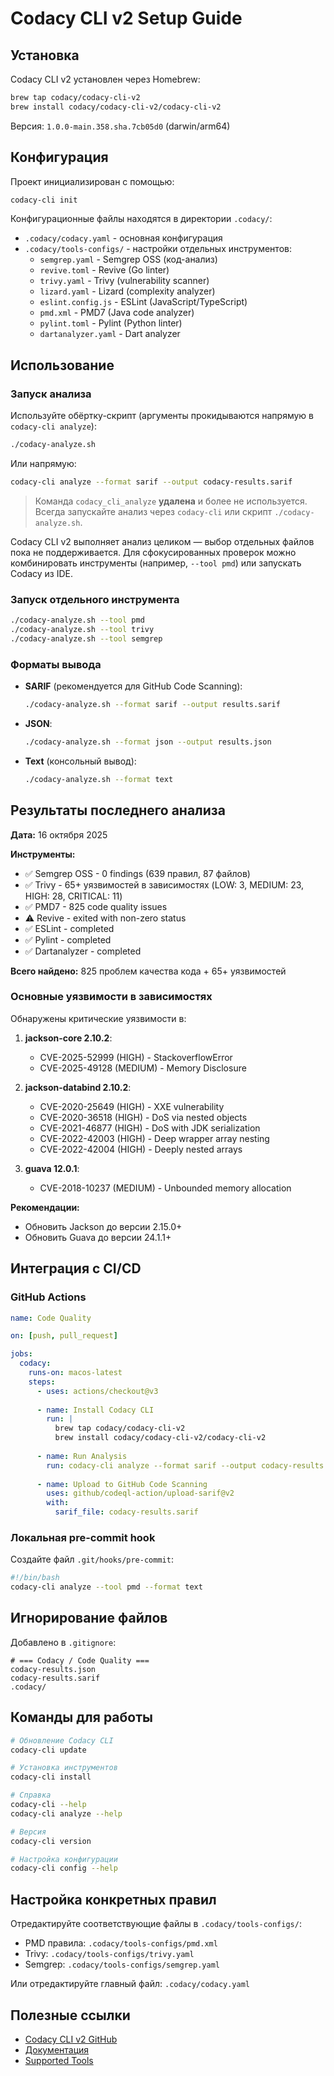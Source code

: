 # Codacy CLI v2 Setup Guide

## Установка

Codacy CLI v2 установлен через Homebrew:

```bash
brew tap codacy/codacy-cli-v2
brew install codacy/codacy-cli-v2/codacy-cli-v2
```

Версия: `1.0.0-main.358.sha.7cb05d0` (darwin/arm64)

## Конфигурация

Проект инициализирован с помощью:

```bash
codacy-cli init
```

Конфигурационные файлы находятся в директории `.codacy/`:

- `.codacy/codacy.yaml` - основная конфигурация
- `.codacy/tools-configs/` - настройки отдельных инструментов:
  - `semgrep.yaml` - Semgrep OSS (код-анализ)
  - `revive.toml` - Revive (Go linter)
  - `trivy.yaml` - Trivy (vulnerability scanner)
  - `lizard.yaml` - Lizard (complexity analyzer)
  - `eslint.config.js` - ESLint (JavaScript/TypeScript)
  - `pmd.xml` - PMD7 (Java code analyzer)
  - `pylint.toml` - Pylint (Python linter)
  - `dartanalyzer.yaml` - Dart analyzer

## Использование

### Запуск анализа

Используйте обёртку-скрипт (аргументы прокидываются напрямую в `codacy-cli analyze`):

```bash
./codacy-analyze.sh
```

Или напрямую:

```bash
codacy-cli analyze --format sarif --output codacy-results.sarif
```

> Команда `codacy_cli_analyze` **удалена** и более не используется. Всегда запускайте анализ через `codacy-cli` или скрипт `./codacy-analyze.sh`.

Codacy CLI v2 выполняет анализ целиком — выбор отдельных файлов пока не поддерживается. Для сфокусированных проверок можно комбинировать инструменты (например, `--tool pmd`) или запускать Codacy из IDE.

### Запуск отдельного инструмента

```bash
./codacy-analyze.sh --tool pmd
./codacy-analyze.sh --tool trivy
./codacy-analyze.sh --tool semgrep
```

### Форматы вывода

- **SARIF** (рекомендуется для GitHub Code Scanning):
  ```bash
  ./codacy-analyze.sh --format sarif --output results.sarif
  ```

- **JSON**:
  ```bash
  ./codacy-analyze.sh --format json --output results.json
  ```

- **Text** (консольный вывод):
  ```bash
  ./codacy-analyze.sh --format text
  ```

## Результаты последнего анализа

**Дата:** 16 октября 2025

**Инструменты:**
- ✅ Semgrep OSS - 0 findings (639 правил, 87 файлов)
- ✅ Trivy - 65+ уязвимостей в зависимостях (LOW: 3, MEDIUM: 23, HIGH: 28, CRITICAL: 11)
- ✅ PMD7 - 825 code quality issues
- ⚠️ Revive - exited with non-zero status
- ✅ ESLint - completed
- ✅ Pylint - completed
- ✅ Dartanalyzer - completed

**Всего найдено:** 825 проблем качества кода + 65+ уязвимостей

### Основные уязвимости в зависимостях

Обнаружены критические уязвимости в:

1. **jackson-core 2.10.2**:
   - CVE-2025-52999 (HIGH) - StackoverflowError
   - CVE-2025-49128 (MEDIUM) - Memory Disclosure

2. **jackson-databind 2.10.2**:
   - CVE-2020-25649 (HIGH) - XXE vulnerability
   - CVE-2020-36518 (HIGH) - DoS via nested objects
   - CVE-2021-46877 (HIGH) - DoS with JDK serialization
   - CVE-2022-42003 (HIGH) - Deep wrapper array nesting
   - CVE-2022-42004 (HIGH) - Deeply nested arrays

3. **guava 12.0.1**:
   - CVE-2018-10237 (MEDIUM) - Unbounded memory allocation

**Рекомендации:**
- Обновить Jackson до версии 2.15.0+
- Обновить Guava до версии 24.1.1+

## Интеграция с CI/CD

### GitHub Actions

```yaml
name: Code Quality

on: [push, pull_request]

jobs:
  codacy:
    runs-on: macos-latest
    steps:
      - uses: actions/checkout@v3
      
      - name: Install Codacy CLI
        run: |
          brew tap codacy/codacy-cli-v2
          brew install codacy/codacy-cli-v2/codacy-cli-v2
      
      - name: Run Analysis
        run: codacy-cli analyze --format sarif --output codacy-results.sarif
      
      - name: Upload to GitHub Code Scanning
        uses: github/codeql-action/upload-sarif@v2
        with:
          sarif_file: codacy-results.sarif
```

### Локальная pre-commit hook

Создайте файл `.git/hooks/pre-commit`:

```bash
#!/bin/bash
codacy-cli analyze --tool pmd --format text
```

## Игнорирование файлов

Добавлено в `.gitignore`:

```
# === Codacy / Code Quality ===
codacy-results.json
codacy-results.sarif
.codacy/
```

## Команды для работы

```bash
# Обновление Codacy CLI
codacy-cli update

# Установка инструментов
codacy-cli install

# Справка
codacy-cli --help
codacy-cli analyze --help

# Версия
codacy-cli version

# Настройка конфигурации
codacy-cli config --help
```

## Настройка конкретных правил

Отредактируйте соответствующие файлы в `.codacy/tools-configs/`:

- PMD правила: `.codacy/tools-configs/pmd.xml`
- Trivy: `.codacy/tools-configs/trivy.yaml`
- Semgrep: `.codacy/tools-configs/semgrep.yaml`

Или отредактируйте главный файл: `.codacy/codacy.yaml`

## Полезные ссылки

- [Codacy CLI v2 GitHub](https://github.com/codacy/codacy-cli-v2)
- [Документация](https://docs.codacy.com/getting-started/codacy-cli/)
- [Supported Tools](https://docs.codacy.com/getting-started/supported-languages-and-tools/)
